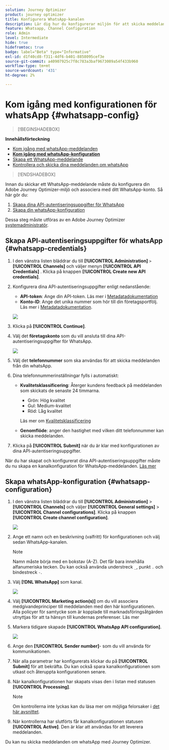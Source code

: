 ```yaml
---
solution: Journey Optimizer
product: journey optimizer
title: Konfigurera WhatsApp-kanalen
description: Lär dig hur du konfigurerar miljön för att skicka meddelanden i whatsApp med Journey Optimizer
feature: Whatsapp, Channel Configuration
role: Admin
level: Intermediate
hide: true
hidefromtoc: true
badge: label="Beta" type="Informative"
exl-id: d1f40cd8-f311-4df6-b401-8858095cef3e
source-git-commit: a40907925c7f8c783a3baf9673009a54f433b960
workflow-type: tm+mt
source-wordcount: '431'
ht-degree: 2%

---
```


# Kom igång med konfigurationen för whatsApp {#whatsapp-config}

>[!BEGINSHADEBOX]

**Innehållsförteckning**

* [Kom igång med whatsApp-meddelanden](get-started-whatsapp.md)
* **[Kom igång med whatsApp-konfiguration](whatsapp-configuration.md)**
* [Skapa ett WhatsApp-meddelande](create-whatsapp.md)
* [Kontrollera och skicka dina meddelanden om whatsApp](send-whatsapp.md)

>[!ENDSHADEBOX]

Innan du skickar ett WhatsApp-meddelande måste du konfigurera din Adobe Journey Optimizer-miljö och associera med ditt WhatsApp-konto. Så här gör du:

1. [Skapa dina API-autentiseringsuppgifter för WhatsApp](#WhatsApp-credentials)
1. [Skapa din whatsApp-konfiguration](#WhatsApp-configuration)

Dessa steg måste utföras av en Adobe Journey Optimizer [systemadministratör](../start/path/administrator.md).

## Skapa API-autentiseringsuppgifter för whatsApp {#whatsapp-credentials}

1. I den vänstra listen bläddrar du till **[!UICONTROL Administration]** `>` **[!UICONTROL Channels]** och väljer menyn **[!UICONTROL API Credentials]** . Klicka på knappen **[!UICONTROL Create new API credentials]**.

1. Konfigurera dina API-autentiseringsuppgifter enligt nedanstående:

   * **API-token**: Ange din API-token. Läs mer i [Metadatadokumentation](https://developers.facebook.com/docs/facebook-login/guides/access-tokens/)
   * **Konto-ID**: Ange det unika nummer som hör till din företagsportfölj. Läs mer i [Metadatadokumentation](https://www.facebook.com/business/help/1181250022022158?id=180505742745347).

   ![](assets/whatsapp-api.png)

1. Klicka på **[!UICONTROL Continue]**.

1. Välj det **företagskonto** som du vill ansluta till dina API-autentiseringsuppgifter för WhatsApp.

   ![](assets/whatsapp-api-2.png)

1. Välj det **telefonnummer** som ska användas för att skicka meddelanden från din whatsApp.

1. Dina telefonnummerinställningar fylls i automatiskt:

   * **Kvalitetsklassificering**: Återger kundens feedback på meddelanden som skickats de senaste 24 timmarna.
      * Grön: Hög kvalitet
      * Gul: Medium-kvalitet
      * Röd: Låg kvalitet

     Läs mer om [Kvalitetsklassificering](https://www.facebook.com/business/help/766346674749731#)

   * **Genomflöde**: anger den hastighet med vilken ditt telefonnummer kan skicka meddelanden.

1. Klicka på **[!UICONTROL Submit]** när du är klar med konfigurationen av dina API-autentiseringsuppgifter.

När du har skapat och konfigurerat dina API-autentiseringsuppgifter måste du nu skapa en kanalkonfiguration för WhatsApp-meddelanden. [Läs mer](#whatsapp-configuration)

## Skapa whatsApp-konfiguration {#whatsapp-configuration}

1. I den vänstra listen bläddrar du till **[!UICONTROL Administration]** > **[!UICONTROL Channels]** och väljer **[!UICONTROL General settings]** > **[!UICONTROL Channel configurations]**. Klicka på knappen **[!UICONTROL Create channel configuration]**.

   ![](assets/whatsapp-config-1.png)

1. Ange ett namn och en beskrivning (valfritt) för konfigurationen och välj sedan WhatsApp-kanalen.

   >[!NOTE]
   >
   > Namn måste börja med en bokstav (A-Z). Det får bara innehålla alfanumeriska tecken. Du kan också använda understreck `_`, punkt `.` och bindestreck `-`.

1. Välj **[!DNL WhatsApp]** som kanal.

   ![](assets/whatsapp-config-2.png)

1. Välj **[!UICONTROL Marketing action(s)]** om du vill associera medgivandeprinciper till meddelanden med den här konfigurationen. Alla policyer för samtycke som är kopplade till marknadsföringsåtgärden utnyttjas för att ta hänsyn till kundernas preferenser. Läs mer

1. Markera tidigare skapade **[!UICONTROL WhatsApp API configuration]**.

   ![](assets/whatsapp-config-3.png)

1. Ange den **[!UICONTROL Sender number]**-&#x200B; som du vill använda för kommunikationen.

1. När alla parametrar har konfigurerats klickar du på **[!UICONTROL Submit]** för att bekräfta. Du kan också spara kanalkonfigurationen som utkast och återuppta konfigurationen senare.

1. När kanalkonfigurationen har skapats visas den i listan med statusen **[!UICONTROL Processing]**.

   >[!NOTE]
   >
   >Om kontrollerna inte lyckas kan du läsa mer om möjliga felorsaker i [det här avsnittet](../configuration/channel-surfaces.md).

1. När kontrollerna har slutförts får kanalkonfigurationen statusen **[!UICONTROL Active]**. Den är klar att användas för att leverera meddelanden.

Du kan nu skicka meddelanden om whatsApp med Journey Optimizer.
